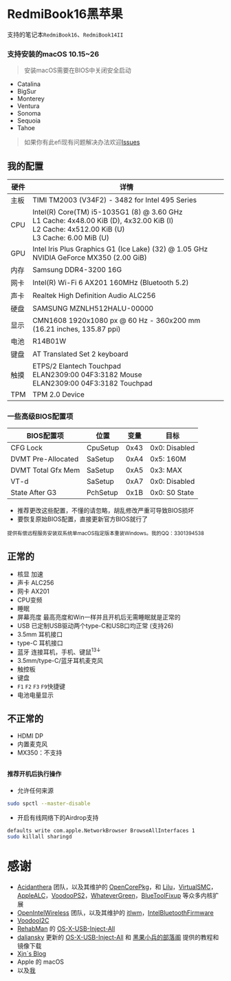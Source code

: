 # RedmiBook16黑苹果
支持的笔记本`RedmiBook16`、`RedmiBook14II`

### 支持安装的macOS 10.15~26
> 安装macOS需要在BIOS中关闭安全启动
- Catalina
- BigSur
- Monterey
- Ventura
- Sonoma
- Sequoia
- Tahoe

> 如果你有此efi现有问题解决办法欢迎[lssues](https://github.com/XingKong746/RedmiBook16-Hackintosh/issues)

## 我的配置
| 硬件 | 详情                                                                                                                                                |
| ---- | --------------------------------------------------------------------------------------------------------------------------------------------------- |
| 主板 | TIMI TM2003 (V34F2) - 3482 for Intel 495 Series                                                                                                     |
| CPU  | Intel(R) Core(TM) i5-1035G1 (8) @ 3.60 GHz<br/>L1 Cache: 4x48.00 KiB (D), 4x32.00 KiB (I)<br/>L2 Cache: 4x512.00 KiB (U)<br/>L3 Cache: 6.00 MiB (U) |
| GPU  | Intel Iris Plus Graphics G1 (Ice Lake) (32) @ 1.05 GHz<br/>NVIDIA GeForce MX350 (2.00 GiB)                                                          |
| 内存 | Samsung DDR4-3200 16G                                                                                                                               |
| 网卡 | Intel(R) Wi-Fi 6 AX201 160MHz (Bluetooth 5.2)                                                                                                       |
| 声卡 | Realtek High Definition Audio ALC256                                                                                                                |
| 硬盘 | SAMSUNG MZNLH512HALU-00000                                                                                                                          |
| 显示 | CMN1608 1920x1080 px @ 60 Hz - 360x200 mm (16.21 inches, 135.87 ppi)                                                                                |
| 电池 | R14B01W                                                                                                                                             |
| 键盘 | AT Translated Set 2 keyboard                                                                                                                        |
| 触摸 | ETPS/2 Elantech Touchpad<br/>ELAN2309:00 04F3:3182 Mouse<br/>ELAN2309:00 04F3:3182 Touchpad                                                         |
| TPM  | TPM 2.0 Device                                                                                                                                      |

### 一些高级BIOS配置项
| BIOS配置项                | 位置         | 变量 | 目标                |
| ----------------------- | ----------- | ----- | --------------- |
| CFG Lock                    | CpuSetup | 0x43 | 0x0: Disabled |
| DVMT Pre-Allocated  | SaSetup    | 0xA4 | 0x5: 160M      |
| DVMT Total Gfx Mem | SaSetup    | 0xA5 | 0x3: MAX       |
| VT-d                           | SaSetup    | 0xA7 | 0x0: Disabled |
| State After G3             | PchSetup | 0x1B  | 0x0: S0 State  |
- 推荐更改这些配置，不懂的请忽略，胡乱修改严重可导致BIOS损坏
- 要恢复原始BIOS配置，直接更新官方BIOS就行了

<sub>提供有偿远程服务安装双系统单macOS指定版本重装Windows。我的QQ：3301394538</sub>

## 正常的
- 核显 加速
- 声卡 ALC256
- 网卡 AX201
- CPU变频
- 睡眠
- 屏幕亮度 最高亮度和Win一样并且开机后无需睡眠就是正常的
- USB 已定制USB驱动两个type-C和USB口均正常 (支持26)
- 3.5mm 耳机接口
- type-C 耳机接口
- 蓝牙 连接耳机，手机、键鼠<sup>13↓</sup>
- 3.5mm/type-C/蓝牙耳机麦克风
- 触控板
- 键盘
- `F1` `F2` `F3` `F9`快捷键
- 电池电量显示

## 不正常的
- HDMI DP
- 内置麦克风
- MX350：不支持

##

#### 推荐开机后执行操作
- 允许任何来源
```bash
sudo spctl --master-disable
```
- 开启有线网络下的Airdrop支持
```bash
defaults write com.apple.NetworkBrowser BrowseAllInterfaces 1
sudo killall sharingd
```

# 感谢
- [Acidanthera](https://github.com/acidanthera) 团队，以及其维护的 [OpenCorePkg](https://github.com/acidanthera/OpenCorePkg)，和 [Lilu](https://github.com/acidanthera/Lilu)，[VirtualSMC](https://github.com/acidanthera/VirtualSMC)，[AppleALC](https://github.com/acidanthera/AppleALC)，[VoodooPS2](https://github.com/acidanthera/VoodooPS2)，[WhateverGreen](https://github.com/acidanthera/WhateverGreen)，[BlueToolFixup](https://github.com/acidanthera/BrcmPatchRAM) 等众多内核扩展
- [OpenIntelWireless](https://github.com/OpenIntelWireless) 团队，以及其维护的 [itlwm](https://github.com/OpenIntelWireless/itlwm)，[IntelBluetoothFirmware](https://github.com/OpenIntelWireless/IntelBluetoothFirmware)
- [VoodooI2C](https://github.com/VoodooI2C/VoodooI2C)
- [RehabMan](https://github.com/RehabMan) 的 [OS-X-USB-Inject-All](https://github.com/RehabMan/OS-X-USB-Inject-All)
- [daliansky](https://github.com/daliansky) 更新的 [OS-X-USB-Inject-All](https://github.com/daliansky/OS-X-USB-Inject-All) 和 [黑果小兵的部落阁](https://blog.daliansky.net/) 提供的教程和镜像下载
- [Xjn´s Blog](https://blog.xjn819.com)
- Apple 的 macOS
- 以及[我](https://github.com/XingKong746)


